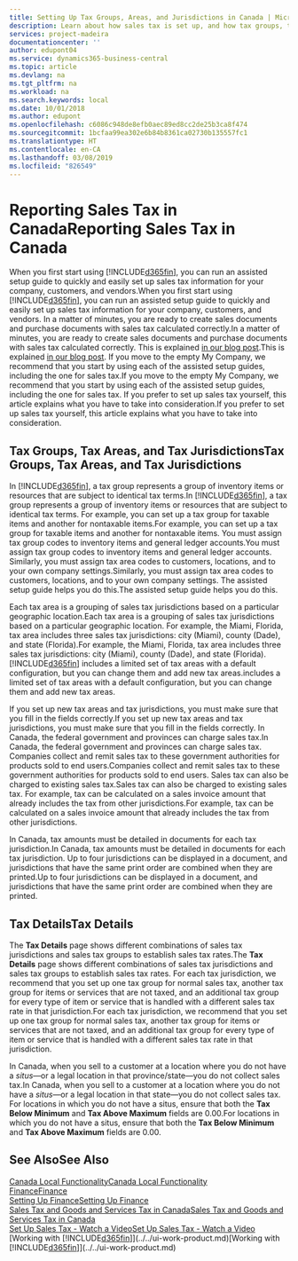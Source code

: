 ```yaml
---
title: Setting Up Tax Groups, Areas, and Jurisdictions in Canada | Microsoft Docs
description: Learn about how sales tax is set up, and how tax groups, tax areas (states, counties, cities, and localities), tax jurisdictions, and tax details work.
services: project-madeira
documentationcenter: ''
author: edupont04
ms.service: dynamics365-business-central
ms.topic: article
ms.devlang: na
ms.tgt_pltfrm: na
ms.workload: na
ms.search.keywords: local
ms.date: 10/01/2018
ms.author: edupont
ms.openlocfilehash: c6086c948de8efb0aec89ed8cc2de25b3ca8f474
ms.sourcegitcommit: 1bcfaa99ea302e6b84b8361ca02730b135557fc1
ms.translationtype: HT
ms.contentlocale: en-CA
ms.lasthandoff: 03/08/2019
ms.locfileid: "826549"
---
```

# <a name="reporting-sales-tax-in-canada"></a><span data-ttu-id="c0335-103">Reporting Sales Tax in Canada</span><span class="sxs-lookup"><span data-stu-id="c0335-103">Reporting Sales Tax in Canada</span></span>
<span data-ttu-id="c0335-104">When you first start using [!INCLUDE[d365fin](../../includes/d365fin_md.md)], you can run an assisted setup guide to quickly and easily set up sales tax information for your company, customers, and vendors.</span><span class="sxs-lookup"><span data-stu-id="c0335-104">When you first start using [!INCLUDE[d365fin](../../includes/d365fin_md.md)], you can run an assisted setup guide to quickly and easily set up sales tax information for your company, customers, and vendors.</span></span> <span data-ttu-id="c0335-105">In a matter of minutes, you are ready to create sales documents and purchase documents with sales tax calculated correctly.</span><span class="sxs-lookup"><span data-stu-id="c0335-105">In a matter of minutes, you are ready to create sales documents and purchase documents with sales tax calculated correctly.</span></span> <span data-ttu-id="c0335-106">This is explained [in our blog post](https://madeira.microsoft.com/blog/sales-tax-setup-made-easy).</span><span class="sxs-lookup"><span data-stu-id="c0335-106">This is explained [in our blog post](https://madeira.microsoft.com/blog/sales-tax-setup-made-easy).</span></span>
<span data-ttu-id="c0335-107">If you move to the empty My Company, we recommend that you start by using each of the assisted setup guides, including the one for sales tax.</span><span class="sxs-lookup"><span data-stu-id="c0335-107">If you move to the empty My Company, we recommend that you start by using each of the assisted setup guides, including the one for sales tax.</span></span> <span data-ttu-id="c0335-108">If you prefer to set up sales tax yourself, this article explains what you have to take into consideration.</span><span class="sxs-lookup"><span data-stu-id="c0335-108">If you prefer to set up sales tax yourself, this article explains what you have to take into consideration.</span></span>  

## <a name="tax-groups-tax-areas-and-tax-jurisdictions"></a><span data-ttu-id="c0335-109">Tax Groups, Tax Areas, and Tax Jurisdictions</span><span class="sxs-lookup"><span data-stu-id="c0335-109">Tax Groups, Tax Areas, and Tax Jurisdictions</span></span>
<span data-ttu-id="c0335-110">In [!INCLUDE[d365fin](../../includes/d365fin_md.md)], a tax group represents a group of inventory items or resources that are subject to identical tax terms.</span><span class="sxs-lookup"><span data-stu-id="c0335-110">In [!INCLUDE[d365fin](../../includes/d365fin_md.md)], a tax group represents a group of inventory items or resources that are subject to identical tax terms.</span></span> <span data-ttu-id="c0335-111">For example, you can set up a tax group for taxable items and another for nontaxable items.</span><span class="sxs-lookup"><span data-stu-id="c0335-111">For example, you can set up a tax group for taxable items and another for nontaxable items.</span></span> <span data-ttu-id="c0335-112">You must assign tax group codes to inventory items and general ledger accounts.</span><span class="sxs-lookup"><span data-stu-id="c0335-112">You must assign tax group codes to inventory items and general ledger accounts.</span></span> <span data-ttu-id="c0335-113">Similarly, you must assign tax area codes to customers, locations, and to your own company settings.</span><span class="sxs-lookup"><span data-stu-id="c0335-113">Similarly, you must assign tax area codes to customers, locations, and to your own company settings.</span></span> <span data-ttu-id="c0335-114">The assisted setup guide helps you do this.</span><span class="sxs-lookup"><span data-stu-id="c0335-114">The assisted setup guide helps you do this.</span></span>  

<span data-ttu-id="c0335-115">Each tax area is a grouping of sales tax jurisdictions based on a particular geographic location.</span><span class="sxs-lookup"><span data-stu-id="c0335-115">Each tax area is a grouping of sales tax jurisdictions based on a particular geographic location.</span></span> <span data-ttu-id="c0335-116">For example, the Miami, Florida, tax area includes three sales tax jurisdictions: city (Miami), county (Dade), and state (Florida).</span><span class="sxs-lookup"><span data-stu-id="c0335-116">For example, the Miami, Florida, tax area includes three sales tax jurisdictions: city (Miami), county (Dade), and state (Florida).</span></span> [!INCLUDE[d365fin](../../includes/d365fin_md.md)] <span data-ttu-id="c0335-117">includes a limited set of tax areas with a default configuration, but you can change them and add new tax areas.</span><span class="sxs-lookup"><span data-stu-id="c0335-117">includes a limited set of tax areas with a default configuration, but you can change them and add new tax areas.</span></span>  

<span data-ttu-id="c0335-118">If you set up new tax areas and tax jurisdictions, you must make sure that you fill in the fields correctly.</span><span class="sxs-lookup"><span data-stu-id="c0335-118">If you set up new tax areas and tax jurisdictions, you must make sure that you fill in the fields correctly.</span></span> <span data-ttu-id="c0335-119">In Canada, the federal government and provinces can charge sales tax.</span><span class="sxs-lookup"><span data-stu-id="c0335-119">In Canada, the federal government and provinces can charge sales tax.</span></span> <span data-ttu-id="c0335-120">Companies collect and remit sales tax to these government authorities for products sold to end users.</span><span class="sxs-lookup"><span data-stu-id="c0335-120">Companies collect and remit sales tax to these government authorities for products sold to end users.</span></span> <span data-ttu-id="c0335-121">Sales tax can also be charged to existing sales tax.</span><span class="sxs-lookup"><span data-stu-id="c0335-121">Sales tax can also be charged to existing sales tax.</span></span> <span data-ttu-id="c0335-122">For example, tax can be calculated on a sales invoice amount that already includes the tax from other jurisdictions.</span><span class="sxs-lookup"><span data-stu-id="c0335-122">For example, tax can be calculated on a sales invoice amount that already includes the tax from other jurisdictions.</span></span>  

<span data-ttu-id="c0335-123">In Canada, tax amounts must be detailed in documents for each tax jurisdiction.</span><span class="sxs-lookup"><span data-stu-id="c0335-123">In Canada, tax amounts must be detailed in documents for each tax jurisdiction.</span></span> <span data-ttu-id="c0335-124">Up to four jurisdictions can be displayed in a document, and jurisdictions that have the same print order are combined when they are printed.</span><span class="sxs-lookup"><span data-stu-id="c0335-124">Up to four jurisdictions can be displayed in a document, and jurisdictions that have the same print order are combined when they are printed.</span></span>  

## <a name="tax-details"></a><span data-ttu-id="c0335-125">Tax Details</span><span class="sxs-lookup"><span data-stu-id="c0335-125">Tax Details</span></span>
<span data-ttu-id="c0335-126">The **Tax Details** page shows different combinations of sales tax jurisdictions and sales tax groups to establish sales tax rates.</span><span class="sxs-lookup"><span data-stu-id="c0335-126">The **Tax Details** page shows different combinations of sales tax jurisdictions and sales tax groups to establish sales tax rates.</span></span> <span data-ttu-id="c0335-127">For each tax jurisdiction, we recommend that you set up one tax group for normal sales tax, another tax group for items or services that are not taxed, and an additional tax group for every type of item or service that is handled with a different sales tax rate in that jurisdiction.</span><span class="sxs-lookup"><span data-stu-id="c0335-127">For each tax jurisdiction, we recommend that you set up one tax group for normal sales tax, another tax group for items or services that are not taxed, and an additional tax group for every type of item or service that is handled with a different sales tax rate in that jurisdiction.</span></span>  

<span data-ttu-id="c0335-128">In Canada, when you sell to a customer at a location where you do not have a *situs*—or a legal location in that province/state—you do not collect sales tax.</span><span class="sxs-lookup"><span data-stu-id="c0335-128">In Canada, when you sell to a customer at a location where you do not have a *situs*—or a legal location in that state—you do not collect sales tax.</span></span> <span data-ttu-id="c0335-129">For locations in which you do not have a situs, ensure that both the **Tax Below Minimum** and **Tax Above Maximum** fields are 0.00.</span><span class="sxs-lookup"><span data-stu-id="c0335-129">For locations in which you do not have a situs, ensure that both the **Tax Below Minimum** and **Tax Above Maximum** fields are 0.00.</span></span>  

## <a name="see-also"></a><span data-ttu-id="c0335-130">See Also</span><span class="sxs-lookup"><span data-stu-id="c0335-130">See Also</span></span>
[<span data-ttu-id="c0335-131">Canada Local Functionality</span><span class="sxs-lookup"><span data-stu-id="c0335-131">Canada Local Functionality</span></span>](canada-local-functionality.md)  
[<span data-ttu-id="c0335-132">Finance</span><span class="sxs-lookup"><span data-stu-id="c0335-132">Finance</span></span>](../../finance.md)  
[<span data-ttu-id="c0335-133">Setting Up Finance</span><span class="sxs-lookup"><span data-stu-id="c0335-133">Setting Up Finance</span></span>](../../finance-setup-finance.md)  
[<span data-ttu-id="c0335-134">Sales Tax and Goods and Services Tax in Canada</span><span class="sxs-lookup"><span data-stu-id="c0335-134">Sales Tax and Goods and Services Tax in Canada</span></span>](sales-tax-goods-services.md)  
[<span data-ttu-id="c0335-135">Set Up Sales Tax - Watch a Video</span><span class="sxs-lookup"><span data-stu-id="c0335-135">Set Up Sales Tax - Watch a Video</span></span>](https://www.youtube.com/watch?v=qMs4BoSytN8&index=13&list=PLcakwueIHoT8K1m148oMqo7amR2a7Bz-8)  
<span data-ttu-id="c0335-136">[Working with [!INCLUDE[d365fin](../../includes/d365fin_md.md)]](../../ui-work-product.md)</span><span class="sxs-lookup"><span data-stu-id="c0335-136">[Working with [!INCLUDE[d365fin](../../includes/d365fin_md.md)]](../../ui-work-product.md)</span></span>  
